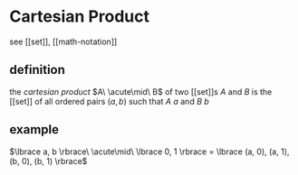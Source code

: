 # Cartesian Product

see [[set]], [[math-notation]]

## definition

the _cartesian product_ $A\ \acute\mid\ B$ of two [[set]]s $A$ and $B$ is the [[set]] of all ordered pairs $(a, b)$ such that $A\ a$ and $B\ b$

## example

$\lbrace a, b \rbrace\ \acute\mid\ \lbrace 0, 1 \rbrace = \lbrace (a, 0), (a, 1), (b, 0), (b, 1) \rbrace$
